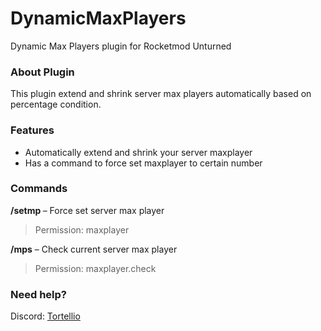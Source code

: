 # DynamicMaxPlayers
Dynamic Max Players plugin for Rocketmod Unturned

### About Plugin
This plugin extend and shrink server max players automatically based on percentage condition.

### Features
- Automatically extend and shrink your server maxplayer
- Has a command to force set maxplayer to certain number

### Commands
__/setmp <amount>__ – Force set server max player
  > Permission: maxplayer
  
**/mps** – Check current server max player
  > Permission: maxplayer.check

### Need help?
Discord: [Tortellio](https://discord.gg/pzQwsew)
